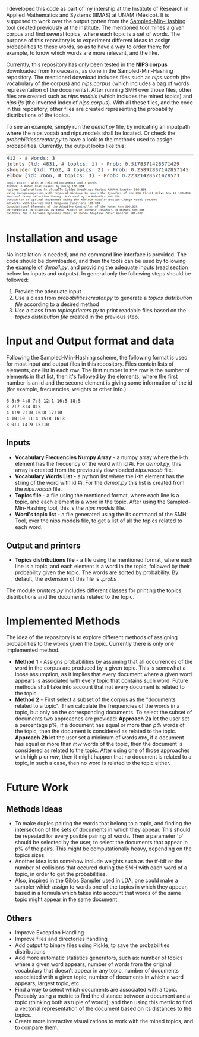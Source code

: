 I developed this code as part of my intership at the Institute of Research in Applied Mathematics and Systems (IIMAS)  at UNAM (México). It is supposed to work over the output gotten from the [Sampled-Min-Hashing](https://github.com/gibranfp/Sampled-MinHashing) tool created previously at the institute. The mentioned tool mines a given corpus and find several topics, where each topic is a set of words. The purpose of this repository is to experiment different ideas to assign probabilities to these words, so as to have a way to order them; for example, to know which words are more relevant, and the like.

Currently, this repository has only been tested in the **NIPS corpus** downloaded from knowceans, as done in the Sampled-Min-Hashing repository. The mentioned download includes files such as *nips.vocab* (the vocabulary of the corpus) and *nips.corpus* (which includes a bag of words representation of the documents). After running SMH over those files, other files are created such as *nips.models* (which includes the mined topics) and *nips.ifs* (the inverted index of *nips.corpus*). With all these files, and the code in this repository, other files are created representing the probability distributions of the topics.

To see an example, simply run the *demo1.py* file, by indicating an inputpath where the nips.vocab and nips.models shall be located. Or check the *probabilitiescreator.py* to have a look to the methods used to assign probabilities. Currently, the output looks like this:

![Results](imgs/cap0.png?raw=true "Results")
![Results](imgs/cap1.png?raw=true "Results")

# Installation and usage
No installation is needed, and no command line interface is provided. The code should be downloaded, and then the tools can be used by following the example of *demo1.py*, and providing the adequate inputs (read section below for inputs and outputs). In general only the following steps should be followed:
1. Provide the adequate input
2. Use a class from *probabilitiescreator.py* to generate a *topics distribution file* according to a desired method
3. Use a class from *topicsprinters.py* to print readable files based on the *topics distribution file* created in the previous step.

# Input and Output format and data
Following the Sampled-Min-Hashing scheme, the following format is used for most input and output files in this repository. Files contain lists of elements, one list in each row. The first number in the row is the number of elements in that list, then it's followed by the elements, where the first number is an id and the second element is giving some information of the id (for example, frecuencies, weights or other info.):
~~~~
6 3:9 4:8 7:5 12:1 16:5 18:5 
3 2:7 3:4 8:5
4 1:9 2:10 16:8 17:10
4 10:10 11:4 15:8 16:3
3 0:1 14:9 15:10
~~~~

## Inputs
+ **Vocabulary Frecuencies Numpy Array** - a numpy array where the i-th element has the frecuency of the word with id #i. For *demo1.py*, this array is created from the previously downloaded *nips.vocab* file.
+ **Vocabulary Words List** - a python list where the i-th element has the string of the word with id #i. For the *demo1.py* this list is created from the *nips.vocab* file.
+ **Topics file** - a file using the mentioned format, where each line is a topic, and each element is a word in the topic. After using the  Sampled-Min-Hashing tool, this is the *nips.models* file.
+ **Word's topic list** - a file generated using the ifs command of the SMH Tool, over the nips.models file, to get a list of all the topics related to each word.

## Output and printers
+ **Topics distributions file** - a file using the mentioned format, where each line is a topic, and each element is a word in the topic, followed by their probability given the topic. The words are sorted by probability. By default, the extension of this file is *.probs*

The module *printers.py* includes different classes for printing the topics distributions and the documents related to the topic.

# Implemented Methods
The idea of the repository is to explore different methods of assigning probabilities to the words given the topic. Currently there is only one implemented method.
+ **Method 1** - Assigns probabilities by assuming that all occurrences of the word in the corpus are produced by a given topic. This is somewhat a loose assumption, as it implies that every document where a given word appears is associated with every topic that contains such word. Future methods shall take into account that not every document is related to the topic.
+ **Method 2** - First select a subset of the corpus as the "documents related to a topic". Then calculate the frequencies of the words in a topic, but only on the corresponding documents. To select the subset of documents two approaches are providad: **Approach 2a** let the user set a percentage p%, if a document has equal or more than *p*% words of the topic, then the document is considered as related to the topic. **Approach 2b** let the user set a minimum of words *mw*, if a document has equal or more than *mw* words of the topic, then the document is considered as related to the topic. After using one of those approaches with high *p* or *mw*, then it might happen that no document is related to a topic, in such a case, then no word is related to the topic either.

# Future Work
## Methods Ideas
+ To make duples pairing the words that belong to a topic, and finding the intersection of the sets of documents in which they appear. This should be repeated for every posible pairing of words. Then a parameter 'p' should be selected by the user, to select the documents that appear in p% of the pairs. This might be computationally heavy, depending on the topics sizes.
+ Another idea is to somehow include weights such as the tf-idf or the number of collisions that occured during the SMH with each word of a topic, in order to get the probabilities.
+ Also, inspired in the Gibbs Sampler used in LDA, one could make a sampler which assign to words one of the topics in which they appear, based in a formula which takes into account that words of the same topic might appear in the same document. 

## Others
+ Improve Exception Handling
+ Improve files and directories handling
+ Add output to binary files using Pickle, to save the probabilities distributions
+ Add more automatic statistics generators, such as: number of topics where a given word appears, number of words from the original vocabulary that doesn't appear in any topic, number of documents associated with a given topic, number of documents in which a word appears, largest topic, etc ...
+ Find a way to select which documents are associated with a topic. Probably using a metric to find the distance between a document and a topic (thinking both as tuple of words); and then using this metric to find a vectorial representation of the document based on its distances to the topics.
+ Create more interactive visualizations to work with the mined topics, and to compare them.
